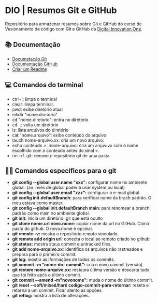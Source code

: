
# DIO | Resumos Git e GitHub

Repositório para armazenar resumos sobre Git e GitHub do curso de Vesionamento de código com Git e GitHub da [Digital Innovation One](https://www.dio.me).

## 📚 Documentação
- [Documetação Git](https://git-scm.com/doc)
- [Documentação GitHub](https://docs.github.com/)
- [Criar um Readme](https://readme.so/pt/editor)

## 💻 Comandos do terminal
- ctrl+l: limpa o terminal
- clear: limpa terminal.
- pwd: exibe diretório atual
- mkdir "nome.diretorio"
- cd "nome.diretorio": entra no diretório
- cd ..: volta um diretório
- ls: lista arquivos do diretório
- cat "nome.arquivo": exibe conteúdo do arquivo
- touch nome-arquivo.xx: cria um novo arquivo.
- echo conteúdo > .nome-arquivo: cria um arquvivo com o nome escolhido com o conteúdo antes do sinal >.
- rm -rf .git: remove o repositório git de uma pasta.


## 👩‍💻 Comandos específicos para o git
- **git config --global user.name "xxx":** configurar nome no ambiente global. (ao invés de global poderia usar system ou local)
- **git config --global user.email "zzz":** configurar o e-mail global.
- **git config init.defaultBranch:** para verificar nome da brach padrão. O meu estava como master.
- **git config --global init.defaultBranch main:** para renomear a branch padrão como main no ambiente global.
- **git init:** inicia um diretório .git que está oculto
- **git clone nome.url novo.nome:**  copiar nome da url no GitHub. Clona pasta do github. O novo.nome é opcinal.
- **git remote -v:** mostra o repositório remoto vinculado.
- **git remote add origin url**: conecta o local ao remoto criado no github
- **git status:** mostra staus commit e untracked files.
- **git add nome-arquivo.xx**: identifica os arquivos não rastreados e prepara para o primeiro commit.
- **git log:** mostra as iformações de todos os commits.
- **git commit -m "nome-do- commit":** cria o novo commit (versão).
- **git restore nome-arquivo.xx:** restaura última versão e descarta tudo que foi feito após o último commit.
- **git commit --amend -m"novonome":** muda o nome do último commit.
- **git reset --soft/mixed/hard codigo-commit-para-retornar:** reseta e retorna a um commit. Ficar atento as opções.
- **git reflog:** mostra a lista de alterações.